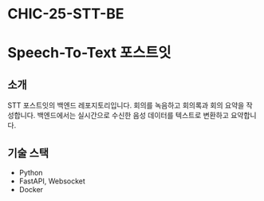 # CHIC-25-STT-BE

# Speech-To-Text 포스트잇

## 소개
STT 포스트잇의 백엔드 레포지토리입니다. 
회의를 녹음하고 회의록과 회의 요약을 작성합니다.
백엔드에서는 실시간으로 수신한 음성 데이터를 텍스트로 변환하고 요약합니다.

## 기술 스택
- Python
- FastAPI, Websocket
- Docker
